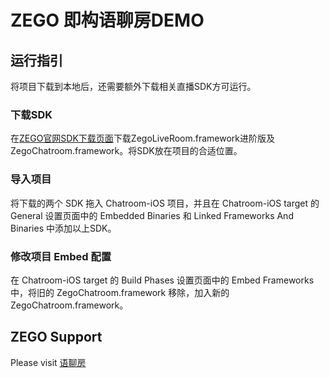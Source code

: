 # ZEGO 即构语聊房DEMO

## 运行指引
将项目下载到本地后，还需要额外下载相关直播SDK方可运行。 
### 下载SDK 
在[ZEGO官网SDK下载页面](https://doc.zego.im/download/sdk)下载ZegoLiveRoom.framework进阶版及ZegoChatroom.framework。将SDK放在项目的合适位置。
### 导入项目
将下载的两个 SDK 拖入 Chatroom-iOS 项目，并且在 Chatroom-iOS target 的 General 设置页面中的 Embedded Binaries 和 Linked Frameworks And Binaries 中添加以上SDK。
### 修改项目 Embed 配置
在 Chatroom-iOS target 的 Build Phases 设置页面中的 Embed Frameworks 中，将旧的 ZegoChatroom.framework 移除，加入新的 ZegoChatroom.framework。

## ZEGO Support
Please visit [语聊房](https://doc.zego.im/CN/646.html)
